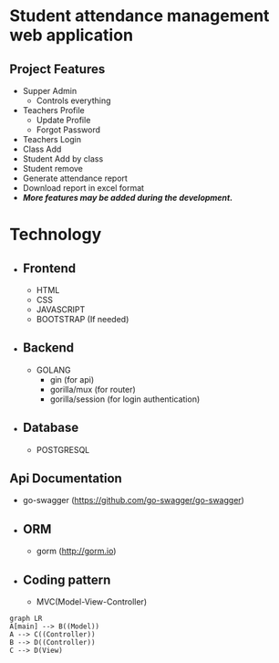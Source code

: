 # Student attendance management web application

## Project Features

- Supper Admin
  - Controls everything
- Teachers Profile
  - Update Profile
  - Forgot Password
- Teachers Login
- Class Add
- Student Add by class
- Student remove
- Generate attendance report
- Download report in excel format
- **_More features may be added during the development._**

# Technology

- ## Frontend

  - HTML
  - CSS
  - JAVASCRIPT
  - BOOTSTRAP (If needed)

- ## Backend
  - GOLANG
    - gin (for api)
    - gorilla/mux (for router)
    - gorilla/session (for login authentication)
- ## Database

  - POSTGRESQL

## Api Documentation

- go-swagger (https://github.com/go-swagger/go-swagger)

- ## ORM

  - gorm (http://gorm.io)

- ## Coding pattern
  - MVC(Model-View-Controller)

```mermaid
graph LR
A[main] --> B((Model))
A --> C((Controller))
B --> D((Controller))
C --> D(View)
```
